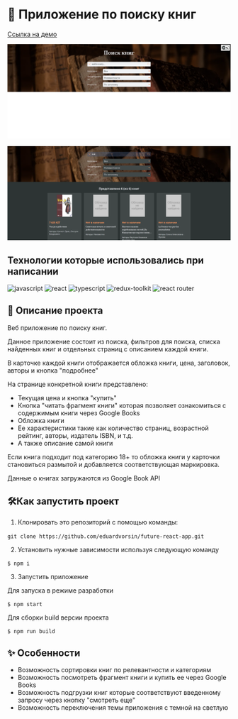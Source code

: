 # 📖 Приложение по поиску книг
[Cсылка на демо](https://eduardvorsin.github.io/future-react-app/)

![Поиск книг](./docs/assets/static/book-app2.png)

![Найденные книги](./docs/assets/static/book-app1.png)

## Технологии которые использовались при написании
![javascript](https://img.shields.io/badge/javascript-%23323330.svg?style=for-the-badge&logo=javascript&logoColor=%23F7DF1E)
![react](https://img.shields.io/badge/react-%2320232a.svg?style=for-the-badge&logo=react&logoColor=%2361DAFB)
![typescript](https://img.shields.io/badge/typescript-%23323330.svg?style=for-the-badge&logo=typescript&logoColor=%233178c6)
![redux-toolkit](https://img.shields.io/badge/redux_toolkit-%23764abc.svg?style=for-the-badge&logo=redux&logoColor=%23ffffff)
![react router](https://img.shields.io/badge/react_router-%23252525.svg?style=for-the-badge&logo=react-router&logoColor=%23f94949)

## 📄 Описание проекта
Веб приложение по поиску книг.

Данное приложение состоит из поиска, фильтров для поиска, списка найденных книг и отдельных страниц с описанием каждой книги.

В карточке каждой книги отображается обложка книги, цена, заголовок, авторы и кнопка "подробнее"

На странице конкретной книги представлено:
- Текущая цена и кнопка "купить"
- Кнопка "читать фрагмент книги" которая позволяет ознакомиться с содержимым книги через Google Books
- Обложка книги
- Ее характеристики такие как количество страниц, возрастной рейтинг, авторы, издатель ISBN, и т.д.
- А также описание самой книги 

Если книга подходит под категорию 18+ то обложка книги у карточки становиться размытой и добавляется соответствующая маркировка.

Данные о книгах загружаются из Google Book API

## 🛠️Как запустить проект
1. Клонировать это репозиторий с помощью команды:

`git clone https://github.com/eduardvorsin/future-react-app.git`

2. Установить нужные зависимости используя следующую команду
```
$ npm i
```
3. Запустить приложение

Для запуска в режиме разработки
```
$ npm start
```
Для сборки build версии проекта
```
$ npm run build
```

## ✨ Особенности
- Возможность сортировки книг по релевантности и категориям
- Возможность посмотреть фрагмент книги и купить ее через Google Books
- Возможность подгрузки книг которые соответствуют введенному запросу через кнопку "cмотреть еще"
- Возможность переключения темы приложения с темной на светлую
